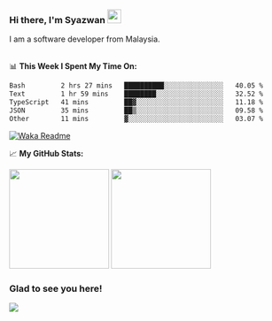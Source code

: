 ### Hi there, I'm Syazwan <img src="https://media.giphy.com/media/hvRJCLFzcasrR4ia7z/giphy.gif" width="25px">
I am a software developer from Malaysia.
<br/><br/>

📊 **This Week I Spent My Time On:**
<!--START_SECTION:waka-->

```txt
Bash         2 hrs 27 mins   ██████████░░░░░░░░░░░░░░░   40.05 %
Text         1 hr 59 mins    ████████░░░░░░░░░░░░░░░░░   32.52 %
TypeScript   41 mins         ██▓░░░░░░░░░░░░░░░░░░░░░░   11.18 %
JSON         35 mins         ██▒░░░░░░░░░░░░░░░░░░░░░░   09.58 %
Other        11 mins         ▓░░░░░░░░░░░░░░░░░░░░░░░░   03.07 %
```

<!--END_SECTION:waka-->
[![Waka Readme](https://github.com/syazwanz/syazwanz/actions/workflows/wakatime.yml/badge.svg)](https://github.com/syazwanz/syazwanz/actions/workflows/wakatime.yml)

📈 **My GitHub Stats:**

<p>
  <img height="180em" src="https://github-readme-stats.vercel.app/api?username=syazwanz&show_icons=true&hide_border=false&&count_private=true&include_all_commits=true" />
  <img height="180em" src="https://github-readme-stats.vercel.app/api/top-langs/?username=syazwanz&exclude_repo=KNN-Image-Classification&show_icons=true&hide_border=false&layout=compact&langs_count=8"/>
</p>

### Glad to see you here!
![](https://visitor-badge.glitch.me/badge?page_id=syazwanz.syazwanz)
